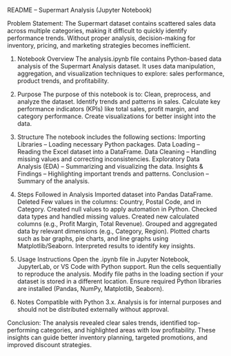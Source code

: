 README – Supermart Analysis (Jupyter Notebook)

Problem Statement:
The Supermart dataset contains scattered sales data across multiple categories, 
making it difficult to quickly identify performance trends. Without proper analysis, decision-making for inventory, 
pricing, and marketing strategies becomes inefficient.

1. Notebook Overview
The analysis.ipynb file contains Python-based data analysis of the Supermart Analysis dataset. 
It uses data manipulation, aggregation, and visualization techniques to explore:
sales performance, product trends, and profitability.

2. Purpose
The purpose of this notebook is to:
Clean, preprocess, and analyze the dataset.
Identify trends and patterns in sales.
Calculate key performance indicators (KPIs) like total sales, profit margin, and category performance.
Create visualizations for better insight into the data.

3. Structure
The notebook includes the following sections:
Importing Libraries – Loading necessary Python packages.
Data Loading – Reading the Excel dataset into a DataFrame.
Data Cleaning – Handling missing values and correcting inconsistencies.
Exploratory Data Analysis (EDA) – Summarizing and visualizing the data.
Insights & Findings – Highlighting important trends and patterns.
Conclusion – Summary of the analysis.

4. Steps Followed in Analysis
Imported dataset into Pandas DataFrame.
Deleted Few values in the columns: Country, Postal Code, and in Category.
Created null values to apply automation in Python.
Checked data types and handled missing values.
Created new calculated columns (e.g., Profit Margin, Total Revenue).
Grouped and aggregated data by relevant dimensions (e.g., Category, Region).
Plotted charts such as bar graphs, pie charts, and line graphs using Matplotlib/Seaborn.
Interpreted results to identify key insights.

5. Usage Instructions
Open the .ipynb file in Jupyter Notebook, JupyterLab, or VS Code with Python support.
Run the cells sequentially to reproduce the analysis.
Modify file paths in the loading section if your dataset is stored in a different location.
Ensure required Python libraries are installed (Pandas, NumPy, Matplotlib, Seaborn).

6. Notes
Compatible with Python 3.x.
Analysis is for internal purposes and should not be distributed externally without approval.

Conclusion: 
The analysis revealed clear sales trends, identified top-performing categories, 
and highlighted areas with low profitability. These insights can guide better inventory planning, 
targeted promotions, and improved discount strategies.

